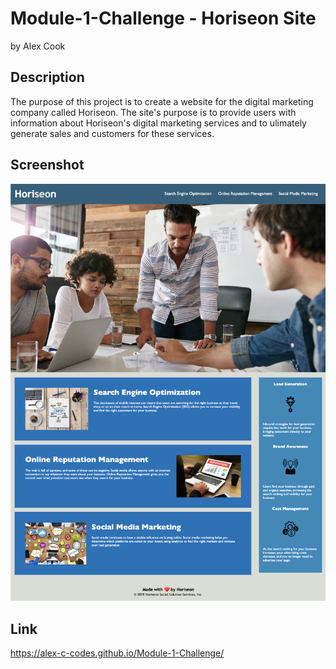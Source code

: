 # Module-1-Challenge - Horiseon Site
by Alex Cook


## Description
The purpose of this project is to create a website for the digital marketing company called Horiseon. The site's purpose is to provide users with information about Horiseon's digital marketing services and to ulimately generate sales and customers for these services.

## Screenshot
![This site has 3 links that work, consolidated CSS code and comments on the backend, and descriptive content describing the service that Horiseon offers](./Assets/images/readme-screen-shot.png "Horiseon Site")

## Link
https://alex-c-codes.github.io/Module-1-Challenge/